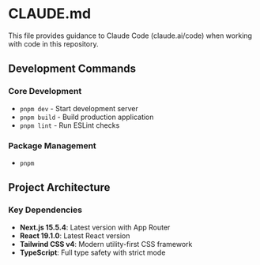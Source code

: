 # CLAUDE.md

This file provides guidance to Claude Code (claude.ai/code) when working with code in this repository.

## Development Commands

### Core Development
- `pnpm dev` - Start development server
- `pnpm build` - Build production application
- `pnpm lint` - Run ESLint checks

### Package Management
- `pnpm`

## Project Architecture

### Key Dependencies
- **Next.js 15.5.4**: Latest version with App Router
- **React 19.1.0**: Latest React version
- **Tailwind CSS v4**: Modern utility-first CSS framework
- **TypeScript**: Full type safety with strict mode